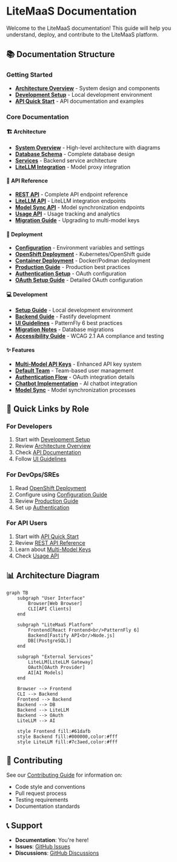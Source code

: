 # LiteMaaS Documentation

Welcome to the LiteMaaS documentation! This guide will help you understand, deploy, and contribute to the LiteMaaS platform.

## 📚 Documentation Structure

### Getting Started

- **[Architecture Overview](architecture/overview.md)** - System design and components
- **[Development Setup](development/setup.md)** - Local development environment
- **[API Quick Start](api/)** - API documentation and examples

### Core Documentation

#### 🏗️ Architecture

- **[System Overview](architecture/overview.md)** - High-level architecture with diagrams
- **[Database Schema](architecture/database-schema.md)** - Complete database design
- **[Services](architecture/services.md)** - Backend service architecture
- **[LiteLLM Integration](architecture/litellm-integration.md)** - Model proxy integration

#### 🔌 API Reference

- **[REST API](api/rest-api.md)** - Complete API endpoint reference
- **[LiteLLM API](api/litellm-api.md)** - LiteLLM integration endpoints
- **[Model Sync API](api/model-sync-api.md)** - Model synchronization endpoints
- **[Usage API](api/usage-api.md)** - Usage tracking and analytics
- **[Migration Guide](api/api-migration-guide.md)** - Upgrading to multi-model keys

#### 🚀 Deployment

- **[Configuration](deployment/configuration.md)** - Environment variables and settings
- **[OpenShift Deployment](deployment/openshift-deployment.md)** - Kubernetes/OpenShift guide
- **[Container Deployment](deployment/containers.md)** - Docker/Podman deployment
- **[Production Guide](deployment/production-guide.md)** - Production best practices
- **[Authentication Setup](deployment/authentication.md)** - OAuth configuration
- **[OAuth Setup Guide](deployment/oauth-setup.md)** - Detailed OAuth configuration

#### 💻 Development

- **[Setup Guide](development/setup.md)** - Local development environment
- **[Backend Guide](development/backend-guide.md)** - Fastify development
- **[UI Guidelines](development/pf6-guide/README.md)** - PatternFly 6 best practices
- **[Migration Notes](development/migration-notes.md)** - Database migrations
- **[Accessibility Guide](development/accessibility/README.md)** - WCAG 2.1 AA compliance and testing

#### ✨ Features

- **[Multi-Model API Keys](features/multi-model-api-keys-implementation.md)** - Enhanced API key system
- **[Default Team](features/default-team-implementation.md)** - Team-based user management
- **[Authentication Flow](features/authentication-flow.md)** - OAuth integration details
- **[Chatbot Implementation](development/chatbot-implementation.md)** - AI chatbot integration
- **[Model Sync](development/model-sync.md)** - Model synchronization processes

## 🎯 Quick Links by Role

### For Developers

1. Start with [Development Setup](development/setup.md)
2. Review [Architecture Overview](architecture/overview.md)
3. Check [API Documentation](api/)
4. Follow [UI Guidelines](development/pf6-guide/README.md)

### For DevOps/SREs

1. Read [OpenShift Deployment](deployment/openshift-deployment.md)
2. Configure using [Configuration Guide](deployment/configuration.md)
3. Review [Production Guide](deployment/production-guide.md)
4. Set up [Authentication](deployment/authentication.md)

### For API Users

1. Start with [API Quick Start](api/)
2. Review [REST API Reference](api/rest-api.md)
3. Learn about [Multi-Model Keys](api/api-migration-guide.md)
4. Check [Usage API](api/usage-api.md)

## 📊 Architecture Diagram

```mermaid
graph TB
    subgraph "User Interface"
        Browser[Web Browser]
        CLI[API Clients]
    end

    subgraph "LiteMaaS Platform"
        Frontend[React Frontend<br/>PatternFly 6]
        Backend[Fastify API<br/>Node.js]
        DB[(PostgreSQL)]
    end

    subgraph "External Services"
        LiteLLM[LiteLLM Gateway]
        OAuth[OAuth Provider]
        AI[AI Models]
    end

    Browser --> Frontend
    CLI --> Backend
    Frontend --> Backend
    Backend --> DB
    Backend --> LiteLLM
    Backend --> OAuth
    LiteLLM --> AI

    style Frontend fill:#61dafb
    style Backend fill:#000000,color:#fff
    style LiteLLM fill:#7c3aed,color:#fff
```

## 🤝 Contributing

See our [Contributing Guide](../CONTRIBUTING.md) for information on:

- Code style and conventions
- Pull request process
- Testing requirements
- Documentation standards

## 📞 Support

- **Documentation**: You're here!
- **Issues**: [GitHub Issues](https://github.com/rh-aiservices-bu/litemaas/issues)
- **Discussions**: [GitHub Discussions](https://github.com/rh-aiservices-bu/litemaas/discussions)
